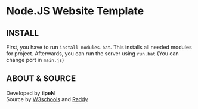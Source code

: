 # Node.JS Website Template

## INSTALL
First, you have to run `install modules.bat`. This installs all needed modules for project. Afterwards, you can run the server using `run.bat` (You can change port in `main.js`)

## ABOUT & SOURCE
Developed by **ilpeN** \
Source by [W3schools](https://www.w3schools.com/nodejs/nodejs_filesystem.asp) and [Raddy](https://www.raddy.dev/blog/nodejs-setup-with-html-css-js-ejs/)
